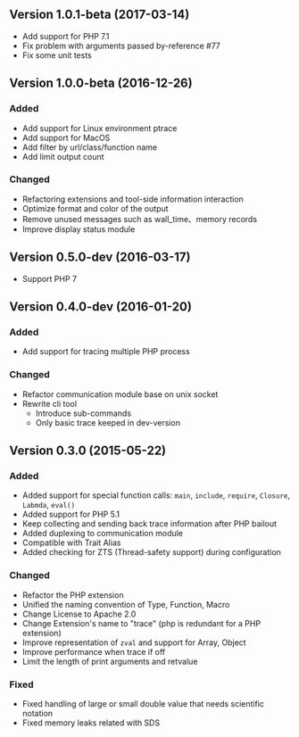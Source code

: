 Version 1.0.1-beta (2017-03-14)
------------------------------

- Add support for PHP 7.1
- Fix problem with arguments passed by-reference #77
- Fix some unit tests

Version 1.0.0-beta (2016-12-26)
------------------------------

### Added

- Add support for Linux environment ptrace
- Add support for MacOS
- Add filter by url/class/function name
- Add limit output count

### Changed

- Refactoring extensions and tool-side information interaction
- Optimize format and color of the output
- Remove unused messages such as wall_time、memory records
- Improve display status module


Version 0.5.0-dev (2016-03-17)
------------------------------

- Support PHP 7


Version 0.4.0-dev (2016-01-20)
------------------------------

### Added

- Add support for tracing multiple PHP process

### Changed

- Refactor communication module base on unix socket
- Rewrite cli tool
    - Introduce sub-commands
    - Only basic trace keeped in dev-version


Version 0.3.0 (2015-05-22)
------------------------------

### Added

- Added support for special function calls: `main`, `include`, `require`, `Closure`, `Labmda`, `eval()`
- Added support for PHP 5.1
- Keep collecting and sending back trace information after PHP bailout
- Added duplexing to communication module
- Compatible with Trait Alias
- Added checking for ZTS (Thread-safety support) during configuration

### Changed

- Refactor the PHP extension
- Unified the naming convention of Type, Function, Macro
- Change License to Apache 2.0
- Change Extension's name to "trace" (php is redundant for a PHP extension)
- Improve representation of `zval` and support for Array, Object
- Improve performance when trace if off
- Limit the length of print arguments and retvalue

### Fixed

- Fixed handling of large or small double value that needs scientific notation
- Fixed memory leaks related with SDS
